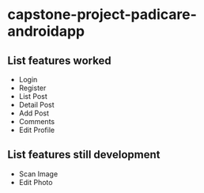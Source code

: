# capstone-project-padicare-androidapp

## List features worked
- Login
- Register
- List Post
- Detail Post
- Add Post
- Comments
- Edit Profile

## List features still development
- Scan Image
- Edit Photo

